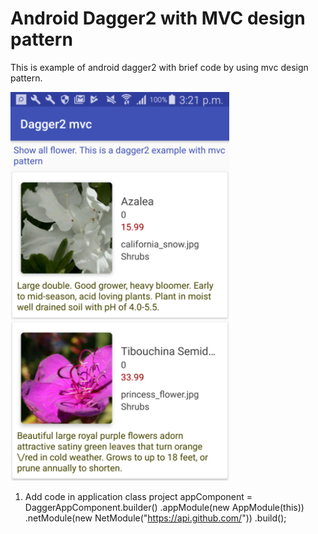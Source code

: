# Android Dagger2 with MVC design pattern
This is example of android dagger2 with brief code by using mvc design pattern.

<p align="left">
  <img src="https://github.com/umeshbsa/android-dagger2-with-mvc/blob/master/screen/screen_1.png" width="350"/>
</p>

1. Add code in application class project
 appComponent = DaggerAppComponent.builder()
                .appModule(new AppModule(this))
                .netModule(new NetModule("https://api.github.com/"))
                .build();
